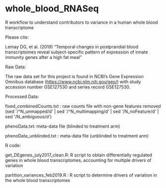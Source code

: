 # whole_blood_RNASeq
R workflow to understand contributors to variance in a human whole blood transcriptome


Please cite:

Lemay DG, et al. (2019) “Temporal changes in postprandial blood transcriptomes reveal subject-specific pattern of expression of innate immunity genes after a high fat meal” 

Raw Data:

The raw data set for this project is found in NCBI’s Gene Expression Omnibus database (https://www.ncbi.nlm.nih.gov/geo/) with study accession number GSE127530 and series record GSE127530.

Processed Data:

fixed_combinedCounts.txt : raw counts file with non-gene features removed (sed '/^N_unmapped/d' | sed '/^N_multimapping/d' | sed '/N_noFeature/d' | sed '/N_ambiguous/d')

phenoData.txt: meta-data file (blinded to treatment arm)

phenoData_unblinded.txt : meta-data file (unblinded to treatment arm)


R code:

get_DEgenes_july2017_clean.R: R script to obtain differentially regulated genes in whole blood transcriptomes, accounting for multiple drivers of variation

partition_variances_feb2019.R : R script to determine drivers of variation in the whole blood transcriptomes
